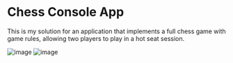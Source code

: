 # Chess Console App
This is my solution for an application that implements a full chess game with game rules, allowing two players to play in a hot seat session.

![image](https://github.com/user-attachments/assets/0bb353ee-0a41-47cd-8095-c47225e96ef2) ![image](https://github.com/user-attachments/assets/454abd7f-6e63-44e7-84ae-9055fdc4e17f)

